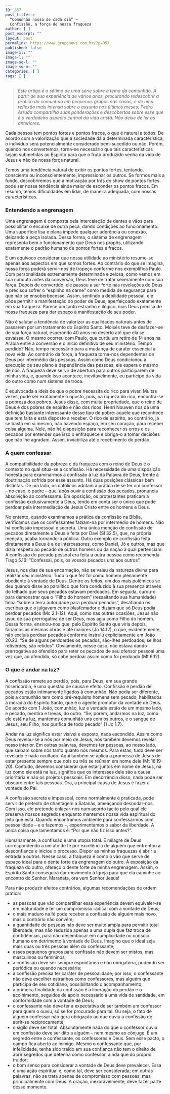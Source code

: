 ```yaml
---
ID: 857
post_title: >
  “Comunhão nossa de cada dia” –
  Confissão, a força de nossa fraqueza
author: [ ]
post_excerpt: ""
layout: post
permalink: https://www.gruponews.com.br/?p=857
published: false
image-xl: ""
image-l: ""
image-sq-l: ""
image-sq-m: ""
categories: [ ]
tags: [ ]
---
```

<blockquote><em>Este artigo é o sétimo de uma série sobre o tema da comunhão. A partir de sua experiência de vários anos, procurando redescobrir a prática da comunhão em pequenos grupos nas casas, e de uma reflexão mais intensa sobre o assunto nos últimos meses, Pedro Arruda compartilha suas ponderações e descobertas sobre esse que é o verdadeiro aspecto central da vida cristã. Não deixe de ler os anteriores. </em></blockquote>
Cada pessoa tem pontos fortes e pontos fracos, o que é natural a todos. De acordo com a valorização que a sociedade dá a determinada característica, o indivíduo será potencialmente considerado bem-sucedido ou não. Porém, quando nos convertemos, torna-se necessário que tais características sejam submetidas ao Espírito para que o fruto produzido venha da vida de Jesus e não de nossa força natural.

Temos uma tendência natural de exibir os pontos fortes, tentando, consciente ou inconscientemente, impressionar os outros. Se formos mais a fundo, descobriremos que a motivação por trás do show de pontos fortes pode ser nossa tendência ainda maior de esconder os pontos fracos. Em resumo, temos dificuldades em lidar, de maneira adequada, com nossas características.
<h3>Entendendo a engrenagem</h3>
Uma engrenagem é composta pela intercalação de dentes e vãos para possibilitar o encaixe de outra peça, dando condições ao funcionamento. Uma superfície lisa e plana impede qualquer aderência ou conexão, deixando a peça isolada. Dessa forma, o sistema de engrenagem representa bem o funcionamento que Deus nos propôs, utilizando exatamente o padrão humano de pontos fortes e fracos.

É um equívoco considerar que nossa utilidade ao ministério resume-se apenas aos aspectos em que somos fortes. Ao contrário do que se imagina, nossa força poderá servir-nos de tropeço conforme nos exemplifica Paulo. Com personalidade extremamente determinada e zelosa, como vemos em sua conduta antes da conversão, Deus teve de tratar severamente com sua força. Depois de convertido, ele passou a ser forte nas revelações de Deus e precisou sofrer o “espinho na carne” como medida de segurança para que não se ensoberbecesse. Assim, sentindo a debilidade pessoal, ele pôde permitir a manifestação do poder de Deus, aperfeiçoado exatamente em sua fraqueza. Parece um tanto estranho e ilógico, mas Deus precisa de nossa fraqueza para dar espaço à manifestação de seu poder.

Não é salutar a tendência de valorizar as qualidades naturais antes de passarem por um tratamento do Espírito Santo. Moisés teve de desfazer-se de sua força natural, esperando 40 anos no deserto até que ela se esvaísse. O mesmo ocorreu com Paulo, que curtiu um retiro de 14 anos na Arábia entre a conversão e o início definitivo de seu ministério. Tempo perdido? Não, tempo necessário para a mudança de caráter essencial à nova vida. Ao contrário da força, a fraqueza torna-nos dependentes de Deus por intermédio das pessoas. Assim como Deus condicionou a execução de seu plano à dependência das pessoas, ele espera o mesmo de nós. A fraqueza deve servir de abertura para outros participarem de minha vida, e, quando isso acontece, inevitavelmente, eu participo da vida do outro como num sistema de troca.

É equivocada a ideia de que o pobre necessita do rico para viver. Muitas vezes, pode ser exatamente o oposto, pois, na riqueza do rico, encontra-se a pobreza dos pobres. Jesus disse, com muita propriedade, que o reino de Deus é dos pobres de espírito e não dos ricos. Henri Nouwen nos dá uma definição bastante interessante desse tipo de pobre: aquele que reconhece que tem falta e está disposto a receber. O rico de espírito, ao contrário, já se basta em si mesmo, não havendo espaço, em seu coração, para receber coisa alguma. Nele, não há disposição para reconhecer os erros e os pecados por entender que isso o enfraquece e obriga-o a tomar decisões que não lhe agradam. Assim, inviabiliza até o recebimento do perdão.
<h3>A quem confessar</h3>
A compatibilidade da pobreza e da fraqueza com o reino de Deus é o contexto no qual situa-se a confissão. Há necessidade de uma disposição honesta para examinarmos a confissão à luz da Palavra de Deus, frente à doutrinação sofrida por esse assunto. Há duas posições clássicas bem distintas. De um lado, os católicos adotam a prática de se ter um confessor – no caso, o padre – que, após ouvir a confissão dos pecados, pronuncia absolvição ao confessante. Em oposição, os protestantes praticam a confissão exclusivamente a Deus, tendo em conta ser o único que pode perdoar pela intermediação de Jesus Cristo entre os homens e Deus.

No entanto, quando examinamos a prática da confissão na Bíblia, verificamos que os confessantes faziam-na por intermédio de homens. Não há confissão impessoal e secreta. Uma única menção de confissão de pecados diretamente a Deus é feita por Davi (Sl 32.5), que, na própria menção, acaba tornando-a pública. Outro exemplo de confissão feita diretamente a Deus é a de intercessores, como Daniel, Jó e outros, mas que dizia respeito ao pecado de outros homens ou da nação à qual pertenciam. A confissão do pecado pessoal era feita a outra pessoa como recomenda Tiago 5.16: “Confessai, pois, os vossos pecados uns aos outros”.

Jesus, nos dias de sua encarnação, não se valeu da natureza divina para realizar seu ministério. Tudo o que fez foi como homem plenamente obediente à vontade de Deus. Dentre os feitos, um dos mais polêmicos se deu quando disse ao paralítico que fora conduzido à sua presença através do telhado que seus pecados estavam perdoados. Em seguida, curou-o para demonstrar que o “Filho do homem” (ressaltando sua humanidade) tinha “sobre a terra autoridade para perdoar pecados”, desafiando os escribas que o julgavam como blasfemador e diziam que só Deus podia perdoar pecados (Mc 2.1-12). Aqui, como nas outras ocasiões, Jesus não usou de sua prerrogativa de ser Deus, mas agiu como Filho do homem. Dessa forma, ensinou-nos que, pelo Espírito Santo que viria depois, faríamos as mesmas obras e até maiores (Jo 14.12), o que, evidentemente, não excluía perdoar pecados conforme instruiu explicitamente em João 20.23: “Se de alguns perdoardes os pecados, são-lhes perdoados; se lhos retiverdes, são retidos”. Obviamente, nesse caso, não estava dando prerrogativa ao ofendido para reter os pecados de seu ofensor pessoal uma vez que, ao ofendido, só cabe perdoar assim como foi perdoado (Mt 6.12).
<h3>O que é andar na luz?</h3>
A confissão remete ao perdão, pois, para Deus, em sua grande misericórdia, é uma questão de causa e efeito. Confissão e perdão de pecados estão intimamente ligados à comunhão. Não podia ser diferente, pois a comunhão tem como pré-requisito homens sem pecado, habilitados à moradia do Espírito Santo, que é o agente promotor da vontade de Deus. De acordo com 1 João, comunhão, luz e verdade estão de um mesmo lado, e pecado, mentira e trevas, do outro. “Se, porém, andarmos na luz, como ele está na luz, mantemos comunhão uns com os outros, e o sangue de Jesus, seu Filho, nos purifica de todo pecado” (1 Jo 1.7).

Andar na luz significa estar visível e exposto, nada escondido. Assim como Deus revelou-se a nós por meio de Jesus, nós também devemos revelar nosso interior. Em outras palavras, devemos ter pessoas, ao nosso lado, que saibam sobre nós tanto quanto nós mesmos. Para estas, tudo deve ser revelado e nada ocultado. Aqui também se aplica a promessa de Jesus de estar presente sempre que dois ou três se reúnam em nome dele (Mt 18.19-20). Contudo, devemos considerar que estar juntos em nome de Jesus, na luz como ele está na luz, significa que os interesses dele são a causa prioritária e não os projetos pessoais. Em decorrência disso, nada pode ser obscuro entre tais pessoas. Ora, a principal causa de Jesus é fazer a vontade do Pai.

A confissão secreta e impessoal, como normalmente é praticada, pode servir de pretexto de chantagem a Satanás, ameaçando desnudar-nos. Com isso, ele pretende enlaçar-nos num acordo tácito pelo qual ele preserva nossos segredos enquanto mantemos nossa vida espiritual do jeito que está. Quando encontramos ambiente para confessarmos com pessoalidade – e o fazemos –, experimentamos o sabor da liberdade. A única coisa que lamentamos é: “Por que não fiz isso antes?”.

Humanamente, a confissão é uma utopia total. É milagre de Deus correspondendo a um ato de fé por excelência de alguém que enfrentou a desconfiança e iniciou o processo. Dispor as minhas fraquezas é abrir a entrada a outros. Nesse caso, a fraqueza é como o vão que serve de espaço ideal para o dente forte da engrenagem do outro. À exposição da fraqueza do outro, ofereço o dente forte de minha engrenagem. Assim, o Espírito Santo conseguirá dar movimento à Igreja para que ela caminhe ao encontro do Senhor. Maranata, ora vem Senhor Jesus!

Para não produzir efeitos contrários, algumas recomendações de ordem prática:
<ul>
	<li>as pessoas que vão compartilhar essa experiência devem equivaler-se em maturidade e ter um compromisso radical com a vontade de Deus;</li>
	<li>o mais maduro na fé pode receber a confissão de alguém mais novo, mas o contrário não convém;</li>
	<li>a quantidade de pessoas não deve ser muito ampla para permitir total liberdade, mas não reduzida apenas a uma dupla que faz troca de confidências, para não desembocar em cumplicidade ou consolo humano em detrimento à vontade de Deus. Imagino que o ideal seja mais duas ou três pessoas além do confessante;</li>
	<li>esses pequenos grupos para confissão não devem ser mistos, mas masculinos ou femininos;</li>
	<li>a confissão deve ser sempre espontânea e não obrigatória, podendo ser periódica ou quando necessária;</li>
	<li>a confissão precisa ter caráter de pessoalidade; por isso, o confessante não deve escolher estranhos como confessores, mas alguém que participa de seu cotidiano, possibilitando o acompanhamento;</li>
	<li>a primeira finalidade da confissão é a liberação do perdão e o acolhimento, seguidos de apoio necessário a uma vida de santidade, em conformidade com a vontade de Deus;</li>
	<li>o confessante não deve ter a expectativa de ser também um confessor para quem o ouviu, só se for procurado para tal. Ou seja, o fato de alguém confessar não gera obrigação ao que ouviu a confissão de abrir-se reciprocamente;</li>
	<li>o sigilo deve ser total. Absolutamente nada do que o confessor ouviu em confissão deve ser dito a alguém – nem mesmo ao cônjuge. É um segredo entre o confessante, os confessores e Deus. Sem esse pacto, o campo fica aberto ao inimigo. Mesmo o confessante que, por infelicidade, tenha sido traído em sua confiança não tem o direito de abrir segredos que detenha como confessor, ainda que do próprio traidor;</li>
	<li>o bom senso para considerar a vontade de Deus deve prevalecer. Essa é uma ação espiritual e, como tal, deve ser considerada; em outras palavras, não se trata apenas de compromisso com pessoas, mas principalmente com Deus. A oração, inexoravelmente, deve fazer parte desse momento.</li>
</ul>
